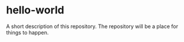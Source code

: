 # hello-world

A short description of this repository. The repository will be a place for things to happen.
